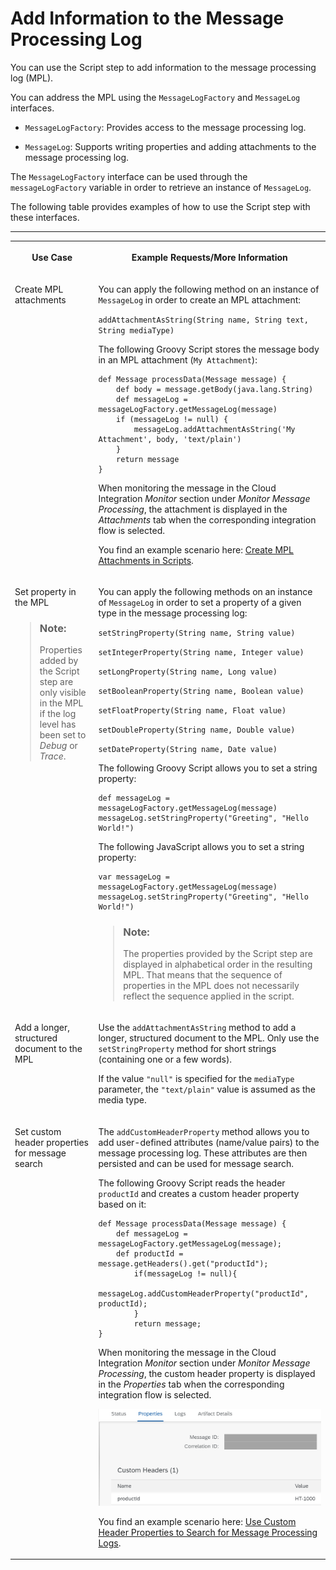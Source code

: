 <!-- loioe8e928373b66488b8d78fb5a314b8a9e -->

# Add Information to the Message Processing Log

You can use the Script step to add information to the message processing log \(MPL\).

You can address the MPL using the `MessageLogFactory` and `MessageLog` interfaces.

-   `MessageLogFactory`: Provides access to the message processing log.

-   `MessageLog`: Supports writing properties and adding attachments to the message processing log.


The `MessageLogFactory` interface can be used through the `messageLogFactory` variable in order to retrieve an instance of `MessageLog`.

The following table provides examples of how to use the Script step with these interfaces.

****


<table>
<tr>
<th valign="top">

Use Case



</th>
<th valign="top">

Example Requests/More Information



</th>
</tr>
<tr>
<td valign="top">

Create MPL attachments



</td>
<td valign="top">

You can apply the following method on an instance of `MessageLog` in order to create an MPL attachment:

`addAttachmentAsString(String name, String text, String mediaType)`

The following Groovy Script stores the message body in an MPL attachment \(`My Attachment`\):

```
def Message processData(Message message) {
    def body = message.getBody(java.lang.String)
    def messageLog = messageLogFactory.getMessageLog(message)
    if (messageLog != null) {
        messageLog.addAttachmentAsString('My Attachment', body, 'text/plain')
    }
    return message
}
```

When monitoring the message in the Cloud Integration *Monitor* section under *Monitor Message Processing*, the attachment is displayed in the *Attachments* tab when the corresponding integration flow is selected.

You find an example scenario here: [Create MPL Attachments in Scripts](create-mpl-attachments-in-scripts-17dba92.md).



</td>
</tr>
<tr>
<td valign="top">

Set property in the MPL

> ### Note:  
> Properties added by the Script step are only visible in the MPL if the log level has been set to *Debug* or *Trace*.



</td>
<td valign="top">

You can apply the following methods on an instance of `MessageLog` in order to set a property of a given type in the message processing log:

`setStringProperty(String name, String value)`

`setIntegerProperty(String name, Integer value)`

`setLongProperty(String name, Long value)`

`setBooleanProperty(String name, Boolean value)`

`setFloatProperty(String name, Float value)`

`setDoubleProperty(String name, Double value)`

`setDateProperty(String name, Date value)`

The following Groovy Script allows you to set a string property:

```
def messageLog = messageLogFactory.getMessageLog(message)
messageLog.setStringProperty("Greeting", "Hello World!")
```

The following JavaScript allows you to set a string property:

```
var messageLog = messageLogFactory.getMessageLog(message)
messageLog.setStringProperty("Greeting", "Hello World!")
```

> ### Note:  
> The properties provided by the Script step are displayed in alphabetical order in the resulting MPL. That means that the sequence of properties in the MPL does not necessarily reflect the sequence applied in the script.



</td>
</tr>
<tr>
<td valign="top">

Add a longer, structured document to the MPL



</td>
<td valign="top">

Use the `addAttachmentAsString` method to add a longer, structured document to the MPL. Only use the `setStringProperty` method for short strings \(containing one or a few words\).

If the value `"null"` is specified for the `mediaType` parameter, the `"text/plain"` value is assumed as the media type.



</td>
</tr>
<tr>
<td valign="top">

Set custom header properties for message search



</td>
<td valign="top">

The `addCustomHeaderProperty` method allows you to add user-defined attributes \(name/value pairs\) to the message processing log. These attributes are then persisted and can be used for message search.

The following Groovy Script reads the header `productId` and creates a custom header property based on it:

```
def Message processData(Message message) {
	def messageLog = messageLogFactory.getMessageLog(message);
	def productId = message.getHeaders().get("productId");       
        if(messageLog != null){
                messageLog.addCustomHeaderProperty("productId", productId);   
        }
        return message;
}
```

When monitoring the message in the Cloud Integration *Monitor* section under *Monitor Message Processing*, the custom header property is displayed in the *Properties* tab when the corresponding integration flow is selected.

![](images/Custom_Header_Properties_ddb7cbd.png)

You find an example scenario here: [Use Custom Header Properties to Search for Message Processing Logs](use-custom-header-properties-to-search-for-message-processing-logs-d4b5839.md).



</td>
</tr>
</table>

